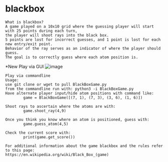 # blackbox

    What is blackbox?
    A game played on a 10x10 grid where the guessing player will start with 25 points during each turn, 
    the player will shoot rays into the black box. 
    5 points are lost for incorrect guesses, and 1 point is lost for each new entry/exit point. 
    Behavior of the ray serves as an indicator of where the player should guess.
    The goal is to correctly guess where each atom position is.
    
*New
Play via GUI
![image](https://raw.githubusercontent.com/MK-Kaiser/portfolio/master/images/BlackBox.png)
    
    
    Play via commandline
    Usage:
    use git clone or wget to pull BlackBoxGame.py
    from the commandline run with: python3 -i BlackBoxGame.py
    Have alternate player input/hide atom positions with command like:
            game = BlackBoxGame([(7, 1), (7, 3), (3, 6), (1, 6)])
            
    Shoot rays to ascertain where the atoms are with:
            game.shoot_ray(4,9)
            
    Once you think you know where an atom is positioned, guess with:
            game.guess_atom(4,5)
            
    Check the current score with:
            print(game.get_score())
           
    For additional information about the game blackbox and the rules refer to this page:
    https://en.wikipedia.org/wiki/Black_Box_(game)
    
    
    

